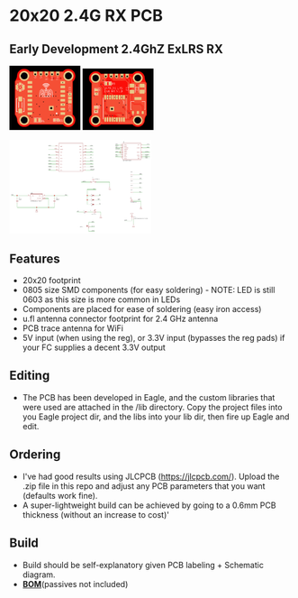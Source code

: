 # 20x20 2.4G RX PCB

## Early Development 2.4GhZ ExLRS RX


<img src="img/1280_top.png" width="25%"> <img src="img/1280_bottom.png" width="25%"> 

<img src="rx_1280_Schematic.png" width="50%">

## Features

* 20x20 footprint
* 0805 size SMD components (for easy soldering) - NOTE: LED is still 0603 as this size is more common in LEDs
* Components are placed for ease of soldering (easy iron access)
* u.fl antenna connector footprint for 2.4 GHz antenna
* PCB trace antenna for WiFi
* 5V input (when using the reg), or 3.3V input (bypasses the reg pads) if your FC supplies a decent 3.3V output

## Editing

* The PCB has been developed in Eagle, and the custom libraries that were used are attached in the /lib directory. Copy the project files into you Eagle project dir, and the libs into your lib dir, then fire up Eagle and edit.

## Ordering

* I've had good results using JLCPCB (<https://jlcpcb.com/>). Upload the .zip file in this repo and adjust any PCB parameters that you want (defaults work fine).
* A super-lightweight build can be achieved by going to a 0.6mm PCB thickness (without an increase to cost)'

## Build

* Build should be self-explanatory given PCB labeling + Schematic diagram.
* **[BOM](https://docs.google.com/spreadsheets/d/1T2mhwylJRkJdaq0IyqfzjkTpoj9uZ8fdSAFEOPCxJ9Y/edit#gid=1826098941)**(passives not included)

